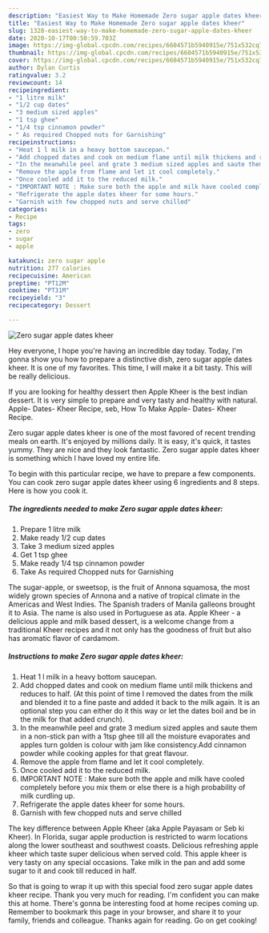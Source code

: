 ```yaml
---
description: "Easiest Way to Make Homemade Zero sugar apple dates kheer"
title: "Easiest Way to Make Homemade Zero sugar apple dates kheer"
slug: 1328-easiest-way-to-make-homemade-zero-sugar-apple-dates-kheer
date: 2020-10-17T00:50:59.703Z
image: https://img-global.cpcdn.com/recipes/6604571b5940915e/751x532cq70/zero-sugar-apple-dates-kheer-recipe-main-photo.jpg
thumbnail: https://img-global.cpcdn.com/recipes/6604571b5940915e/751x532cq70/zero-sugar-apple-dates-kheer-recipe-main-photo.jpg
cover: https://img-global.cpcdn.com/recipes/6604571b5940915e/751x532cq70/zero-sugar-apple-dates-kheer-recipe-main-photo.jpg
author: Dylan Curtis
ratingvalue: 3.2
reviewcount: 14
recipeingredient:
- "1 litre milk"
- "1/2 cup dates"
- "3 medium sized apples"
- "1 tsp ghee"
- "1/4 tsp cinnamon powder"
- " As required Chopped nuts for Garnishing"
recipeinstructions:
- "Heat 1 l milk in a heavy bottom saucepan."
- "Add chopped dates and cook on medium flame until milk thickens and reduces to half. (At this point of time I removed the dates from the milk and blended it to a fine paste and added it back to the milk again. It is an optional step you can either do it this way or let the dates boil and be in the milk for that added crunch)."
- "In the meanwhile peel and grate 3 medium sized apples and saute them in a non-stick pan with a 1tsp ghee till all the moisture evaporates and apples turn golden is colour with jam like consistency.Add cinnamon powder while cooking apples for that great flavour."
- "Remove the apple from flame and let it cool completely."
- "Once cooled add it to the reduced milk."
- "IMPORTANT NOTE : Make sure both the apple and milk have cooled completely before you mix them or else there is a high probability of milk curdling up."
- "Refrigerate the apple dates kheer for some hours."
- "Garnish with few chopped nuts and serve chilled"
categories:
- Recipe
tags:
- zero
- sugar
- apple

katakunci: zero sugar apple 
nutrition: 277 calories
recipecuisine: American
preptime: "PT12M"
cooktime: "PT31M"
recipeyield: "3"
recipecategory: Dessert

---
```



![Zero sugar apple dates kheer](https://img-global.cpcdn.com/recipes/6604571b5940915e/751x532cq70/zero-sugar-apple-dates-kheer-recipe-main-photo.jpg)

Hey everyone, I hope you're having an incredible day today. Today, I'm gonna show you how to prepare a distinctive dish, zero sugar apple dates kheer. It is one of my favorites. This time, I will make it a bit tasty. This will be really delicious.

If you are looking for healthy dessert then Apple Kheer is the best indian dessert. It is very simple to prepare and very tasty and healthy with natural. Apple- Dates- Kheer Recipe, seb, How To Make Apple- Dates- Kheer Recipe.

Zero sugar apple dates kheer is one of the most favored of recent trending meals on earth. It's enjoyed by millions daily. It is easy, it's quick, it tastes yummy. They are nice and they look fantastic. Zero sugar apple dates kheer is something which I have loved my entire life.


To begin with this particular recipe, we have to prepare a few components. You can cook zero sugar apple dates kheer using 6 ingredients and 8 steps. Here is how you cook it.

<!--inarticleads1-->

##### The ingredients needed to make Zero sugar apple dates kheer:

1. Prepare 1 litre milk
1. Make ready 1/2 cup dates
1. Take 3 medium sized apples
1. Get 1 tsp ghee
1. Make ready 1/4 tsp cinnamon powder
1. Take  As required Chopped nuts for Garnishing


The sugar-apple, or sweetsop, is the fruit of Annona squamosa, the most widely grown species of Annona and a native of tropical climate in the Americas and West Indies. The Spanish traders of Manila galleons brought it to Asia. The name is also used in Portuguese as ata. Apple Kheer - a delicious apple and milk based dessert, is a welcome change from a traditional Kheer recipes and it not only has the goodness of fruit but also has aromatic flavor of cardamom. 

<!--inarticleads2-->

##### Instructions to make Zero sugar apple dates kheer:

1. Heat 1 l milk in a heavy bottom saucepan.
1. Add chopped dates and cook on medium flame until milk thickens and reduces to half. (At this point of time I removed the dates from the milk and blended it to a fine paste and added it back to the milk again. It is an optional step you can either do it this way or let the dates boil and be in the milk for that added crunch).
1. In the meanwhile peel and grate 3 medium sized apples and saute them in a non-stick pan with a 1tsp ghee till all the moisture evaporates and apples turn golden is colour with jam like consistency.Add cinnamon powder while cooking apples for that great flavour.
1. Remove the apple from flame and let it cool completely.
1. Once cooled add it to the reduced milk.
1. IMPORTANT NOTE : Make sure both the apple and milk have cooled completely before you mix them or else there is a high probability of milk curdling up.
1. Refrigerate the apple dates kheer for some hours.
1. Garnish with few chopped nuts and serve chilled


The key difference between Apple Kheer (aka Apple Payasam or Seb ki Kheer). In Florida, sugar apple production is restricted to warm locations along the lower southeast and southwest coasts. Delicious refreshing apple kheer which taste super delicious when served cold. This apple kheer is very tasty on any special occasions. Take milk in the pan and add some sugar to it and cook till reduced in half. 

So that is going to wrap it up with this special food zero sugar apple dates kheer recipe. Thank you very much for reading. I'm confident you can make this at home. There's gonna be interesting food at home recipes coming up. Remember to bookmark this page in your browser, and share it to your family, friends and colleague. Thanks again for reading. Go on get cooking!
